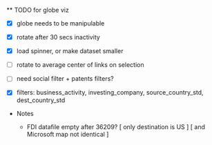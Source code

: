 ** TODO for globe viz

  - [x] globe needs to be manipulable
  - [x] rotate after 30 secs inactivity
  - [x] load spinner, or make dataset smaller
  - [ ] rotate to average center of links on selection

  - [ ] need social filter + patents filters?

  - [x] filters: business_activity, investing_company,
                 source_country_std, dest_country_std



* Notes

  - FDI datafile empty after 36209?
    [ only destination is US ]
    [ and Microsoft map not identical ]

